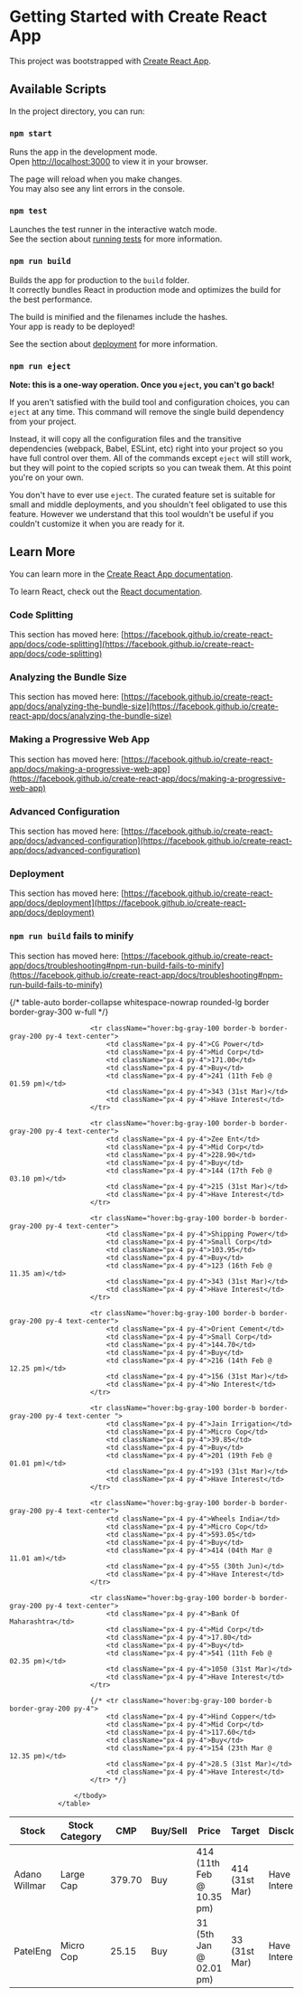 # Getting Started with Create React App

This project was bootstrapped with [Create React App](https://github.com/facebook/create-react-app).

## Available Scripts

In the project directory, you can run:

### `npm start`

Runs the app in the development mode.\
Open [http://localhost:3000](http://localhost:3000) to view it in your browser.

The page will reload when you make changes.\
You may also see any lint errors in the console.

### `npm test`

Launches the test runner in the interactive watch mode.\
See the section about [running tests](https://facebook.github.io/create-react-app/docs/running-tests) for more information.

### `npm run build`

Builds the app for production to the `build` folder.\
It correctly bundles React in production mode and optimizes the build for the best performance.

The build is minified and the filenames include the hashes.\
Your app is ready to be deployed!

See the section about [deployment](https://facebook.github.io/create-react-app/docs/deployment) for more information.

### `npm run eject`

**Note: this is a one-way operation. Once you `eject`, you can't go back!**

If you aren't satisfied with the build tool and configuration choices, you can `eject` at any time. This command will remove the single build dependency from your project.

Instead, it will copy all the configuration files and the transitive dependencies (webpack, Babel, ESLint, etc) right into your project so you have full control over them. All of the commands except `eject` will still work, but they will point to the copied scripts so you can tweak them. At this point you're on your own.

You don't have to ever use `eject`. The curated feature set is suitable for small and middle deployments, and you shouldn't feel obligated to use this feature. However we understand that this tool wouldn't be useful if you couldn't customize it when you are ready for it.

## Learn More

You can learn more in the [Create React App documentation](https://facebook.github.io/create-react-app/docs/getting-started).

To learn React, check out the [React documentation](https://reactjs.org/).

### Code Splitting

This section has moved here: [https://facebook.github.io/create-react-app/docs/code-splitting](https://facebook.github.io/create-react-app/docs/code-splitting)

### Analyzing the Bundle Size

This section has moved here: [https://facebook.github.io/create-react-app/docs/analyzing-the-bundle-size](https://facebook.github.io/create-react-app/docs/analyzing-the-bundle-size)

### Making a Progressive Web App

This section has moved here: [https://facebook.github.io/create-react-app/docs/making-a-progressive-web-app](https://facebook.github.io/create-react-app/docs/making-a-progressive-web-app)

### Advanced Configuration

This section has moved here: [https://facebook.github.io/create-react-app/docs/advanced-configuration](https://facebook.github.io/create-react-app/docs/advanced-configuration)

### Deployment

This section has moved here: [https://facebook.github.io/create-react-app/docs/deployment](https://facebook.github.io/create-react-app/docs/deployment)

### `npm run build` fails to minify

This section has moved here: [https://facebook.github.io/create-react-app/docs/troubleshooting#npm-run-build-fails-to-minify](https://facebook.github.io/create-react-app/docs/troubleshooting#npm-run-build-fails-to-minify)



 <table className='table-auto border border-gray-300' style={{ overflowX : 'auto', margin: 10 }}>
                    {/* table-auto border-collapse whitespace-nowrap rounded-lg border border-gray-300 w-full */}
                    <thead>
                        <tr className="rounded-lg text-sm  font-medium text-gray-700 text-center" >
                            <th className="px-4 py-2 bg-[#f8f8f8]">Stock</th>
                            <th className="px-4 py-2 bg-[#f8f8f8]">Stock Category </th>
                            <th className="px-4 py-2 bg-[#f8f8f8]">CMP</th>
                            <th className="px-4 py-2 bg-[#f8f8f8]">Buy/Sell</th>
                            <th className="px-4 py-2 bg-[#f8f8f8]">Price</th>
                            <th className="px-4 py-2 bg-[#f8f8f8]">Target</th>
                            <th className="px-4 py-2 bg-[#f8f8f8]">Disclosure</th>
                        </tr>
                    </thead>
                    <tbody className="text-[12px] sm:text-[12px] md:text-[13px] lg:text-[14px] font-normal text-gray-700">
                        <tr className="hover:bg-gray-100 border-b border-gray-200 py-10 text-center">
                            <td className="px-2 py-1 whitespace-nowrap">Adano Willmar</td>
                            <td className="px-4 py-4">Large Cap</td>
                            <td className="px-4 py-4">379.70</td>
                            <td className="px-4 py-4">Buy</td>
                            <td className="px-4 py-4">414 (11th Feb @ 10.35 pm)</td>
                            <td className="px-4 py-4">414 (31st Mar)</td>
                            <td className="px-4 py-4">Have Interest</td>
                        </tr>
                        <tr className="hover:bg-gray-100 border-b border-gray-200 py-4 text-center">
                            <td className="px-4 py-4"> PatelEng</td>
                            <td className="px-4 py-4">Micro Cop</td>
                            <td className="px-4 py-4">25.15</td>
                            <td className="px-4 py-4">Buy</td>
                            <td className="px-4 py-4">31 (5th Jan @ 02.01 pm)</td>
                            <td className="px-4 py-4">33 (31st Mar)</td>
                            <td className="px-4 py-4">Have Interest</td>
                        </tr>

                        <tr className="hover:bg-gray-100 border-b border-gray-200 py-4 text-center">
                            <td className="px-4 py-4">CG Power</td>
                            <td className="px-4 py-4">Mid Corp</td>
                            <td className="px-4 py-4">171.00</td>
                            <td className="px-4 py-4">Buy</td>
                            <td className="px-4 py-4">241 (11th Feb @ 01.59 pm)</td>
                            <td className="px-4 py-4">343 (31st Mar)</td>
                            <td className="px-4 py-4">Have Interest</td>
                        </tr>

                        <tr className="hover:bg-gray-100 border-b border-gray-200 py-4 text-center">
                            <td className="px-4 py-4">Zee Ent</td>
                            <td className="px-4 py-4">Mid Corp</td>
                            <td className="px-4 py-4">228.90</td>
                            <td className="px-4 py-4">Buy</td>
                            <td className="px-4 py-4">144 (17th Feb @ 03.10 pm)</td>
                            <td className="px-4 py-4">215 (31st Mar)</td>
                            <td className="px-4 py-4">Have Interest</td>
                        </tr>

                        <tr className="hover:bg-gray-100 border-b border-gray-200 py-4 text-center">
                            <td className="px-4 py-4">Shipping Power</td>
                            <td className="px-4 py-4">Small Corp</td>
                            <td className="px-4 py-4">103.95</td>
                            <td className="px-4 py-4">Buy</td>
                            <td className="px-4 py-4">123 (16th Feb @ 11.35 am)</td>
                            <td className="px-4 py-4">343 (31st Mar)</td>
                            <td className="px-4 py-4">Have Interest</td>
                        </tr>

                        <tr className="hover:bg-gray-100 border-b border-gray-200 py-4 text-center">
                            <td className="px-4 py-4">Orient Cement</td>
                            <td className="px-4 py-4">Small Corp</td>
                            <td className="px-4 py-4">144.70</td>
                            <td className="px-4 py-4">Buy</td>
                            <td className="px-4 py-4">216 (14th Feb @ 12.25 pm)</td>
                            <td className="px-4 py-4">156 (31st Mar)</td>
                            <td className="px-4 py-4">No Interest</td>
                        </tr>

                        <tr className="hover:bg-gray-100 border-b border-gray-200 py-4 text-center ">
                            <td className="px-4 py-4">Jain Irrigation</td>
                            <td className="px-4 py-4">Micro Cop</td>
                            <td className="px-4 py-4">39.85</td>
                            <td className="px-4 py-4">Buy</td>
                            <td className="px-4 py-4">201 (19th Feb @ 01.01 pm)</td>
                            <td className="px-4 py-4">193 (31st Mar)</td>
                            <td className="px-4 py-4">Have Interest</td>
                        </tr>

                        <tr className="hover:bg-gray-100 border-b border-gray-200 py-4 text-center">
                            <td className="px-4 py-4">Wheels India</td>
                            <td className="px-4 py-4">Micro Cop</td>
                            <td className="px-4 py-4">593.05</td>
                            <td className="px-4 py-4">Buy</td>
                            <td className="px-4 py-4">414 (04th Mar @ 11.01 am)</td>
                            <td className="px-4 py-4">55 (30th Jun)</td>
                            <td className="px-4 py-4">Have Interest</td>
                        </tr>

                        <tr className="hover:bg-gray-100 border-b border-gray-200 py-4 text-center">
                            <td className="px-4 py-4">Bank Of Maharashtra</td>
                            <td className="px-4 py-4">Mid Corp</td>
                            <td className="px-4 py-4">17.80</td>
                            <td className="px-4 py-4">Buy</td>
                            <td className="px-4 py-4">541 (11th Feb @ 02.35 pm)</td>
                            <td className="px-4 py-4">1050 (31st Mar)</td>
                            <td className="px-4 py-4">Have Interest</td>
                        </tr>

                        {/* <tr className="hover:bg-gray-100 border-b border-gray-200 py-4">
                            <td className="px-4 py-4">Hind Copper</td>
                            <td className="px-4 py-4">Mid Corp</td>
                            <td className="px-4 py-4">117.60</td>
                            <td className="px-4 py-4">Buy</td>
                            <td className="px-4 py-4">154 (23th Mar @ 12.35 pm)</td>
                            <td className="px-4 py-4">28.5 (31st Mar)</td>
                            <td className="px-4 py-4">Have Interest</td>
                        </tr> */}

                    </tbody>
                </table>